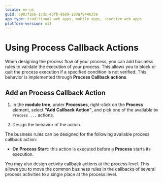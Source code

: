 ```yaml
---
locale: en-us
guid: c903f266-1cdc-45fb-9609-188a79440359
app_type: traditional web apps, mobile apps, reactive web apps
platform-version: o11
---
```


# Using Process Callback Actions

When designing the process flow of your process, you can add business rules to validate the execution of your process. This allows you to block or quit the process execution if a specified condition is not verified. This behavior is implemented through **Process Callback actions**.


## Add an Process Callback Action

1. In the **module tree**, under **Processes**, right-click on the **Process** element, select **"Add Callback Action"**, and pick one of the available `On Process ...` actions.

1. Design the behavior of the action.

The business rules can be designed for the following available process callback action:

* **On Process Start**: this action is executed before a **Process** starts its execution.

You may also design activity callback actions at the process level. This allows you to move the common business rules in the callbacks of several process activities to a single place at the process level.
